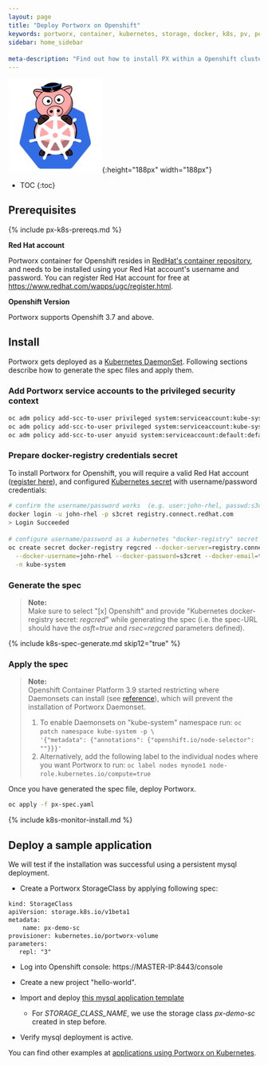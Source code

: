 ```yaml
---
layout: page
title: "Deploy Portworx on Openshift"
keywords: portworx, container, kubernetes, storage, docker, k8s, pv, persistent disk, openshift
sidebar: home_sidebar

meta-description: "Find out how to install PX within a Openshift cluster and have PX provide highly available volumes to any application deployed via Kubernetes."
---
```


![k8s porx Logo](/images/k8s-porx.png){:height="188px" width="188px"}

* TOC
{:toc}

## Prerequisites

{% include px-k8s-prereqs.md %}

**Red Hat account**

Portworx container for Openshift resides in [RedHat's container repository](https://access.redhat.com/containers/#/registry.connect.redhat.com/portworx/px-enterprise), and needs to be installed using your Red Hat account's username and password.
You can register Red Hat account for free at https://www.redhat.com/wapps/ugc/register.html.

**Openshift Version**

Portworx supports Openshift 3.7 and above.

## Install

Portworx gets deployed as a [Kubernetes DaemonSet](https://kubernetes.io/docs/concepts/workloads/controllers/daemonset/). Following sections describe how to generate the spec files and apply them.

### Add Portworx service accounts to the privileged security context

```bash
oc adm policy add-scc-to-user privileged system:serviceaccount:kube-system:px-account
oc adm policy add-scc-to-user privileged system:serviceaccount:kube-system:portworx-pvc-controller-account
oc adm policy add-scc-to-user anyuid system:serviceaccount:default:default
```

### Prepare docker-registry credentials secret

To install Portworx for Openshift, you will require a valid Red Hat account ([register here](https://www.redhat.com/wapps/ugc/register.html)), and configured [Kubernetes secret](https://kubernetes.io/docs/concepts/containers/images/#creating-a-secret-with-a-docker-config) with username/password credentials:

```bash
# confirm the username/password works  (e.g. user:john-rhel, passwd:s3cret)
docker login -u john-rhel -p s3cret registry.connect.redhat.com
> Login Succeeded

# configure username/password as a kubernetes "docker-registry" secret  (e.g. "regcred")
oc create secret docker-registry regcred --docker-server=registry.connect.redhat.com \
  --docker-username=john-rhel --docker-password=s3cret --docker-email=test@acme.org \
  -n kube-system
```

### Generate the spec

>**Note:**<br/> Make sure to select "[x] Openshift" and provide "Kubernetes docker-registry secret: _regcred_" while generating the spec  (i.e. the spec-URL should have the _osft=true_ and _rsec=regcred_ parameters defined).

{% include k8s-spec-generate.md skip12="true" %}


### Apply the spec

>**Note:**<br/> Openshift Container Platform 3.9 started restricting where Daemonsets can install
(see [reference](https://docs.openshift.com/container-platform/3.9/dev_guide/daemonsets.html)),
which will prevent the installation of Portworx Daemonset.
>
> 1. To enable Daemonsets on "kube-system" namespace run: `oc patch namespace kube-system -p \`<br>
`'{"metadata": {"annotations": {"openshift.io/node-selector": ""}}}'`
> 2. Alternatively, add the following label to the individual nodes where you want Portworx to run:
`oc label nodes mynode1 node-role.kubernetes.io/compute=true`

Once you have generated the spec file, deploy Portworx.	
```bash
oc apply -f px-spec.yaml
```

{% include k8s-monitor-install.md %}

## Deploy a sample application

We will test if the installation was successful using a persistent mysql deployment.

* Create a Portworx StorageClass by applying following spec:

```
kind: StorageClass
apiVersion: storage.k8s.io/v1beta1
metadata:
    name: px-demo-sc
provisioner: kubernetes.io/portworx-volume
parameters:
   repl: "3"
```
* Log into Openshift console: https://MASTER-IP:8443/console

* Create a new project "hello-world".

* Import and deploy [this mysql application template](/k8s-samples/px-mysql-openshift.json?raw=true)
    * For _STORAGE\_CLASS\_NAME_, we use the storage class _px-demo-sc_ created in step before.

* Verify mysql deployment is active.

You can find other examples at [applications using Portworx on Kubernetes](/scheduler/kubernetes/k8s-px-app-samples.html).
